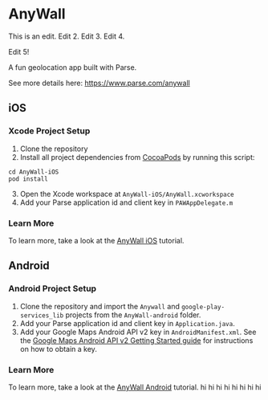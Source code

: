 # AnyWall

This is an edit. Edit 2. Edit 3. Edit 4.

Edit 5!

A fun geolocation app built with Parse.

See more details here: https://www.parse.com/anywall

## iOS

### Xcode Project Setup

1. Clone the repository
2. Install all project dependencies from [CocoaPods](http://cocoapods.org/#install) by running this script:
```
cd AnyWall-iOS
pod install
```
3. Open the Xcode workspace at `AnyWall-iOS/AnyWall.xcworkspace`
4. Add your Parse application id and client key in `PAWAppDelegate.m`

### Learn More

To learn more, take a look at the [AnyWall iOS](https://parse.com/tutorials/anywall) tutorial. 

## Android

### Android Project Setup

1. Clone the repository and import the `Anywall` and `google-play-services_lib` projects from the `AnyWall-android` folder.
2. Add your Parse application id and client key in `Application.java`.
3. Add your Google Maps Android API v2 key in `AndroidManifest.xml`. See the [Google Maps Android API v2 Getting Started guide](https://developers.google.com/maps/documentation/android/start#get_an_android_certificate_and_the_google_maps_api_key) for instructions on how to obtain a key.

### Learn More

To learn more, take a look at the [AnyWall Android](https://www.parse.com/tutorials/anywall-android) tutorial.
hi
hi
hi
hi
hi
hi
hi
hi
